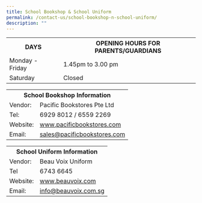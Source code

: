 ```yaml
---
title: School Bookshop & School Uniform
permalink: /contact-us/school-bookshop-n-school-uniform/
description: ""
---
```

<table>
<tbody>
<tr>
<th><strong>DAYS</strong></th>
<th>OPENING HOURS FOR PARENTS/GUARDIANS</th>
</tr>
<tr>
<td>Monday - Friday&nbsp;</td>
<td>1.45pm to 3.00 pm</td>
</tr>
<tr>
<td>Saturday</td>
<td>Closed</td>
</tr>
</tbody>
</table>
<table>
<tbody>
<tr>
<th colspan="2">School Bookshop Information</th>
</tr>
<tr>
<td>Vendor:</td>
<td>Pacific Bookstores Pte Ltd</td>
</tr>
<tr>
<td>Tel:&nbsp;</td>
<td>6929 8012 / 6559 2269</td>
</tr>
<tr>
<td>Website:</td>
<td><a href="http://www.pacificbookstores.com/">www.pacificbookstores.com</a></td>
</tr>
<tr>
<td>Email:</td>
<td><a href="mailto:sales@pacificbookstores.com">sales@pacificbookstores.com</a></td>
</tr>
</tbody>
</table>
<table>
<tbody>
<tr>
<th colspan="2">School Uniform Information</th>
</tr>
<tr>
<td>Vendor:</td>
<td>Beau Voix Uniform</td>
</tr>
<tr>
<td>Tel</td>
<td>6743 6645</td>
</tr>
<tr>
<td>Website:</td>
<td><a href="http://www.beauvoix.com/">www.beauvoix.com</a></td>
</tr>
<tr>
<td>Email:</td>
<td><a href="mailto:info@beauvoix.com.sg">info@beauvoix.com.sg</a></td>
</tr>
</tbody>
</table>